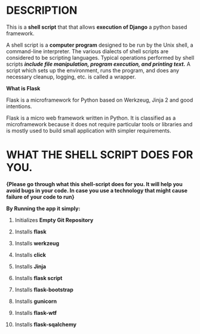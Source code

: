 # DESCRIPTION

This is a **shell script** that that allows **execution of Django** a python based framework.

A shell script is a **computer program** designed to be run by the Unix shell, a command-line interpreter. The various dialects of shell scripts are considered to be scripting languages. Typical operations performed by shell scripts ***include file manipulation, program execution, and printing text.*** A script which sets up the environment, runs the program, and does any necessary cleanup, logging, etc. is called a wrapper.

**What is Flask**

Flask is a microframework for Python based on Werkzeug, Jinja 2 and good intentions.

Flask is a micro web framework written in Python. It is classified as a microframework because it does not require particular tools or libraries and is mostly used to build small application with simpler requirements.

# WHAT THE SHELL SCRIPT DOES FOR YOU.

**{Please go through what this shell-script does for you. It will help you avoid bugs in your code. In case you use a technology that might cause failure of your code to run}**

**By Running the app it simply:**

1. Initializes **Empty Git Repository**

2. Installs **flask**

3. Installs **werkzeug**

4. Installs **click**

5. Installs **Jinja**

6. Installs **flask script**

7. Installs **flask-bootstrap**

8. Installs **gunicorn**

9. Installs **flask-wtf**

10. Installs **flask-sqalchemy**

